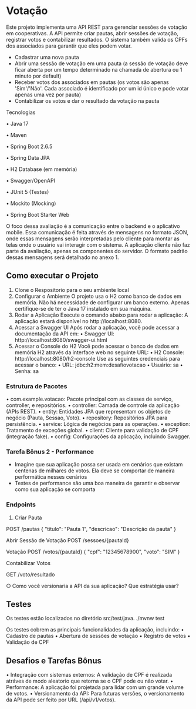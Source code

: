 # Votação


Este projeto implementa uma API REST para gerenciar sessões de votação em cooperativas. A API permite criar pautas, abrir sessões de votação, registrar votos e contabilizar resultados. O sistema também valida os CPFs dos associados para garantir que eles podem votar.


- Cadastrar uma nova pauta
- Abrir uma sessão de votação em uma pauta (a sessão de votação deve ficar aberta por
  um tempo determinado na chamada de abertura ou 1 minuto por default)
- Receber votos dos associados em pautas (os votos são apenas 'Sim'/'Não'. Cada associado
  é identificado por um id único e pode votar apenas uma vez por pauta)
- Contabilizar os votos e dar o resultado da votação na pauta

Tecnologias

•	Java 17

•	Maven

•	Spring Boot 2.6.5

•	Spring Data JPA

•	H2 Database (em memória)

•	Swagger/OpenAPI

•	JUnit 5 (Testes)

•	Mockito (Mocking)

•	Spring Boot Starter Web

O foco dessa avaliação é a comunicação entre o backend e o aplicativo mobile. Essa comunicação é feita através de mensagens no formato JSON, onde essas mensagens serão interpretadas pelo cliente para montar as telas onde o usuário vai interagir com o sistema. A aplicação cliente não faz parte da avaliação, apenas os componentes do servidor. O formato padrão dessas mensagens será detalhado no anexo 1.

## Como executar o Projeto

1. Clone o Respositorio para o seu ambiente local
2. Configurar o Ambiente
   O projeto usa o H2 como banco de dados em memória. Não há necessidade de configurar um banco externo. Apenas certifique-se de ter o Java 17 instalado em sua máquina.
3.	Rodar a Aplicação
      Execute o comando abaixo para rodar a aplicação: A aplicação estará disponível no http://localhost:8080.
4.	Acessar a Swagger UI
      Após rodar a aplicação, você pode acessar a documentação da API em:
      •	Swagger UI: http://localhost:8080/swagger-ui.html
5.	Acessar o Console do H2
      Você pode acessar o banco de dados em memória H2 através da interface web no seguinte URL:
      •	H2 Console: http://localhost:8080/h2-console
      Use as seguintes credenciais para acessar o banco:
      •	URL: jdbc:h2:mem:desafiovotacao
      •	Usuário: sa
      •	Senha: sa

### Estrutura de Pacotes

•	com.example.votacao: Pacote principal com as classes de serviço, controller, e repositórios.
•	controller: Camada de controle da aplicação (APIs REST).
•	entity: Entidades JPA que representam os objetos de negócio (Pauta, Sessao, Voto).
•	repository: Repositórios JPA para persistência.
•	service: Lógica de negócios para as operações.
•	exception: Tratamento de exceções global.
•	client: Cliente para validação de CPF (integração fake).
•	config: Configurações da aplicação, incluindo Swagger.

### Tarefa Bônus 2 - Performance

- Imagine que sua aplicação possa ser usada em cenários que existam centenas de
  milhares de votos. Ela deve se comportar de maneira performática nesses
  cenários
- Testes de performance são uma boa maneira de garantir e observar como sua
  aplicação se comporta

### Endpoints

1. Criar Pauta

POST /pautas
{
"titulo": "Pauta 1",
"descricao": "Descrição da pauta"
}

Abrir Sessão de Votação
POST /sessoes/{pautaId}

Votação
POST /votos/{pautaId}
{
"cpf": "12345678900",
"voto": "SIM"
}

Contabilizar Votos

GET /voto/resultado

○ Como você versionaria a API da sua aplicação? Que estratégia usar?

## Testes

Os testes estão localizados no diretório src/test/java.
./mvnw test

Os testes cobrem as principais funcionalidades da aplicação, incluindo:
•	Cadastro de pautas
•	Abertura de sessões de votação
•	Registro de votos
•	Validação de CPF

## Desafios e Tarefas Bônus
•	Integração com sistemas externos: A validação de CPF é realizada atráves de modo aleatorio que retorna se o CPF pode ou não votar.
•	Performance: A aplicação foi projetada para lidar com um grande volume de votos.
•	Versionamento da API: Para futuras versões, o versionamento da API pode ser feito por URL (/api/v1/votos).
